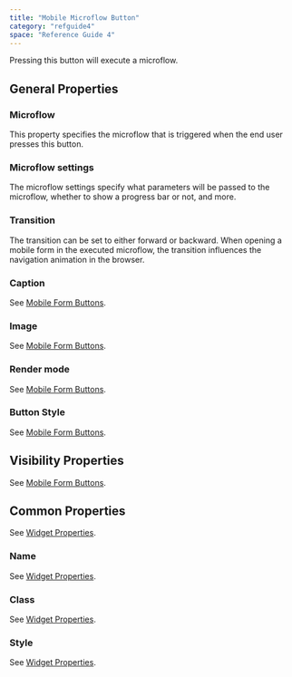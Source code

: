 ```yaml
---
title: "Mobile Microflow Button"
category: "refguide4"
space: "Reference Guide 4"
---
```

Pressing this button will execute a microflow.

## General Properties

### Microflow

This property specifies the microflow that is triggered when the end user presses this button.

### Microflow settings

The microflow settings specify what parameters will be passed to the microflow, whether to show a progress bar or not, and more.

### Transition

The transition can be set to either forward or backward. When opening a mobile form in the executed microflow, the transition influences the navigation animation in the browser.

### Caption

See [Mobile Form Buttons](mobile-form-buttons).

### Image

See [Mobile Form Buttons](mobile-form-buttons).

### Render mode

See [Mobile Form Buttons](mobile-form-buttons).

### Button Style

See [Mobile Form Buttons](mobile-form-buttons).

## Visibility Properties

See [Mobile Form Buttons](mobile-form-buttons).

## Common Properties

See [Widget Properties](https://world.mendix.com/display/refguide4/Widget+Properties#WidgetProperties-CommonProperties).

### Name

See [Widget Properties](https://world.mendix.com/display/refguide4/Widget+Properties#WidgetProperties-CommonProperties).

### Class

See [Widget Properties](https://world.mendix.com/display/refguide4/Widget+Properties#WidgetProperties-CommonProperties).

### Style

See [Widget Properties](https://world.mendix.com/display/refguide4/Widget+Properties#WidgetProperties-CommonProperties).